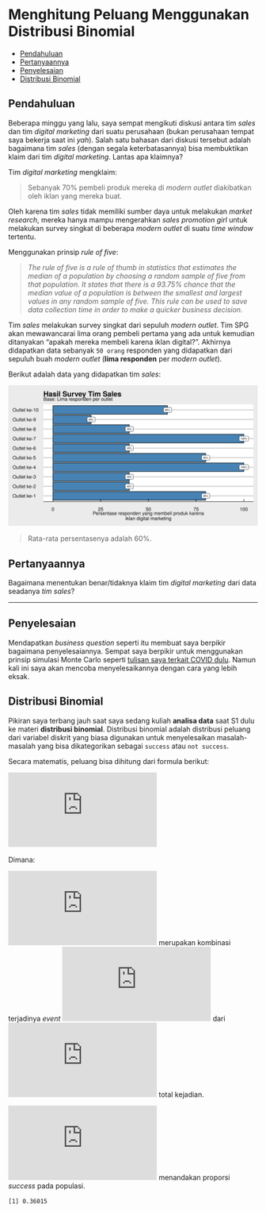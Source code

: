 # Menghitung Peluang Menggunakan Distribusi Binomial


- [Pendahuluan](#pendahuluan)
- [Pertanyaannya](#pertanyaannya)
- [Penyelesaian](#penyelesaian)
- [Distribusi Binomial](#distribusi-binomial)

## Pendahuluan

Beberapa minggu yang lalu, saya sempat mengikuti diskusi antara tim
*sales* dan tim *digital marketing* dari suatu perusahaan (bukan
perusahaan tempat saya bekerja saat ini *yah*). Salah satu bahasan dari
diskusi tersebut adalah bagaimana tim *sales* (dengan segala
keterbatasannya) bisa membuktikan klaim dari tim *digital marketing*.
Lantas apa klaimnya?

Tim *digital marketing* mengklaim:

> Sebanyak 70% pembeli produk mereka di *modern outlet* diakibatkan oleh
> iklan yang mereka buat.

Oleh karena tim *sales* tidak memiliki sumber daya untuk melakukan
*market research*, mereka hanya mampu mengerahkan *sales promotion girl*
untuk melakukan survey singkat di beberapa *modern outlet* di suatu
*time window* tertentu.

Menggunakan prinsip *rule of five*:

> *The rule of five is a rule of thumb in statistics that estimates the
> median of a population by choosing a random sample of five from that
> population. It states that there is a 93.75% chance that the median
> value of a population is between the smallest and largest values in
> any random sample of five. This rule can be used to save data
> collection time in order to make a quicker business decision.*

Tim *sales* melakukan survey singkat dari sepuluh *modern outlet*. Tim
SPG akan mewawancarai lima orang pembeli pertama yang ada untuk kemudian
ditanyakan “apakah mereka membeli karena iklan digital?”. Akhirnya
didapatkan data sebanyak `50 orang` responden yang didapatkan dari
sepuluh buah *modern outlet* (**lima responden** per *modern outlet*).

Berikut adalah data yang didapatkan tim *sales*:

<img src="post_files/figure-commonmark/unnamed-chunk-2-1.png"
data-fig-align="center" />

> Rata-rata persentasenya adalah 60%.

## Pertanyaannya

Bagaimana menentukan benar/tidaknya klaim tim *digital marketing* dari
data seadanya *tim sales*?

------------------------------------------------------------------------

## Penyelesaian

Mendapatkan *business question* seperti itu membuat saya berpikir
bagaimana penyelesaiannya. Sempat saya berpikir untuk menggunakan
prinsip simulasi Monte Carlo seperti [tulisan saya terkait COVID
dulu](https://ikanx101.com/blog/rapid-pabrik/). Namun kali ini saya akan
mencoba menyelesaikannya dengan cara yang lebih eksak.

## Distribusi Binomial

Pikiran saya terbang jauh saat saya sedang kuliah **analisa data** saat
S1 dulu ke materi **distribusi binomial**. Distribusi binomial adalah
distribusi peluang dari variabel diskrit yang biasa digunakan untuk
menyelesaikan masalah-masalah yang bisa dikategorikan sebagai `success`
atau `not success`.

Secara matematis, peluang bisa dihitung dari formula berikut:

![P(x) = \begin{pmatrix}
n\\ 
x
\end{pmatrix} p^x (1-p)^{n-x}](https://latex.codecogs.com/svg.latex?P%28x%29%20%3D%20%5Cbegin%7Bpmatrix%7D%0An%5C%5C%20%0Ax%0A%5Cend%7Bpmatrix%7D%20p%5Ex%20%281-p%29%5E%7Bn-x%7D "P(x) = \begin{pmatrix}
n\\ 
x
\end{pmatrix} p^x (1-p)^{n-x}")

Dimana:

![\begin{pmatrix} n\\ x \end{pmatrix}](https://latex.codecogs.com/svg.latex?%5Cbegin%7Bpmatrix%7D%20n%5C%5C%20x%20%5Cend%7Bpmatrix%7D "\begin{pmatrix} n\\ x \end{pmatrix}")
merupakan kombinasi terjadinya *event*
![x](https://latex.codecogs.com/svg.latex?x "x") dari
![n](https://latex.codecogs.com/svg.latex?n "n") total kejadian.

![p](https://latex.codecogs.com/svg.latex?p "p") menandakan proporsi
*success* pada populasi.

    [1] 0.36015
